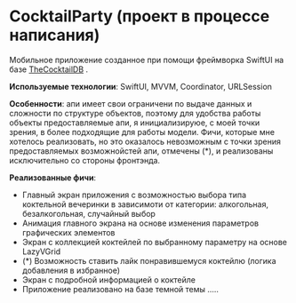 # CocktailParty (проект в процессе написания)

Мобильное приложение созданное при помощи фреймворка SwiftUI на базе [TheCocktailDB](https://www.thecocktaildb.com/api.php) .

**Используемые технологии**: SwiftUI, MVVM, Coordinator, URLSession

**Особенности**:
апи имеет свои ограничени по выдаче данных и сложности по структуре объектов, поэтому для удобства работы объекты предоставляемые апи,
я инициализируюе, с моей точки зрения, в более подходящие для работы модели.
Фичи, которые мне хотелось реализовать, но это оказалось невозможным с точки зрения предоставляемых возможнойстей апи, отмечены (*),
и реализованы исключительно со стороны фронтэнда.

**Реализованные фичи**:
- Главный экран приложения с возможностью выбора типа коктельной вечеринки в зависимоти от категории: алкогольная, безалкогольная, случайный выбор
- Анимация главного экрана на основе изменения параметров графических элементов
- Экран с коллекцией коктейлей по выбранному параметру на основе LazyVGrid
- (*) Возможность ставить лайк понравившемуся коктейлю (логика добавления в избранное)
- Экран с подробной информацией о коктейле
- Приложение реализовано на базе темной темы
.....
  
